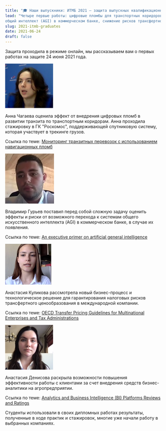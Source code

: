 ```yaml
---
title: "🎓 Наши выпускники: ИТМБ 2021 — защита выпускных квалификационных работ"
lead: "Четыре первые работы: цифровые пломбы для транспортных коридоров, 
общий интеллект (AGI) в коммерческом банке, снижение рисков трансфертного ценообразования, бизнес-аналитика в сельском хозяйстве."
slug: 2021-itmb-graduates
date: 2021-06-24
draft: false
---
```


Защита проходила в режиме онлайн, мы рассказываем вам о первых
работах на защите 24 июня 2021 года.

<img src="chagaeva.png" alt="Чагаева" class="border-0 rounded-circle float-left mr-3 pt-2">

Анна Чагаева оценила эффект от внедрения цифровых пломб
в развитии транзита по транспортным коридорам. Анна проходила стажировку
в ГК "Роскомос", поддерживающей спутниковую систему, которая участвует
в трекинге грузов.

Ссылка по теме: [Мониторинг транзитных перевозок с использованием навигационных пломб](https://www.youtube.com/watch?v=OxlKFuJxMow)

<img src="guriev.png" alt="Андронов" class="border-0 rounded-circle float-right mr-3 pt-2">

Владимир Гурьев поставил перед собой сложную задачу оценить эффекты и риски
от возможного перехода к системам общего искусственного интеллекта (AGI) в коммерческом банке, в случае их появления.

Ссылка по теме: [An executive primer on artificial general intelligence](https://www.mckinsey.com/business-functions/operations/our-insights/an-executive-primer-on-artificial-general-intelligence#)

<img src="kulikova.png" alt="Куликова" class="border-0 rounded-circle float-left mr-3 pt-2">

Анастасия Куликова рассмотрела новый бизнес-процесс и технологическое решение
для гарантирования налоговых рисков трансфертного ценообразования
в международной компании.

Ссылка по теме:
[OECD Transfer Pricing Guidelines for Multinational Enterprises and Tax Administrations][oecd]

[oecd]: https://www.oecd.org/tax/transfer-pricing/oecd-transfer-pricing-guidelines-for-multinational-enterprises-and-tax-administrations-20769717.htm

<img src="denisova.png" alt="Денисова" class="border-0 rounded-circle float-right ml-3 pt-2">

Анастасия Денисова раскрыла возможности повышения эффективности
работы с клиентами за счет внедрения средств бизнес-аналитики на
агропредприятии.

Ссылка по теме: [Analytics and Business Intelligence (BI) Platforms Reviews and Ratings](https://www.gartner.com/reviews/market/analytics-business-intelligence-platforms)

Студенты использовали в своих дипломных работах результаты,
полученные в ходе практик и стажировок, многие уже начали работу
в выбранных компаниях.
